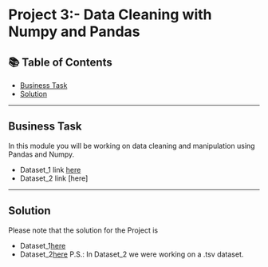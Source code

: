 # Project 3:- Data Cleaning with Numpy and Pandas
## 📚 Table of Contents
- [Business Task](#business-task)
- [Solution](#solution)

***

## Business Task
In this module you will be working on data cleaning and manipulation using Pandas and Numpy. 
- Dataset_1 link [here](https://github.com/radhika456/Prepinsta-Winter-Internship---Data-Analytics/blob/master/Week%233/Data-cleaning-for-beginners-using-pandas.csv)
- Dataset_2 link [here]
  
***

## Solution
Please note that the solution for the Project is 
- Dataset_1[here](https://github.com/radhika456/Prepinsta-Winter-Internship---Data-Analytics/blob/master/Week%233/Dataset1.ipynb)
- Dataset_2[here](https://github.com/radhika456/Prepinsta-Winter-Internship---Data-Analytics/blob/master/Week%233/Dataset2.ipynb)
  P.S.: In Dataset_2 we were working on a .tsv dataset. 

